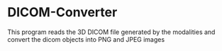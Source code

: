 # DICOM-Converter
This program reads the 3D DICOM file generated by the modalities and convert the dicom objects into PNG and JPEG images
